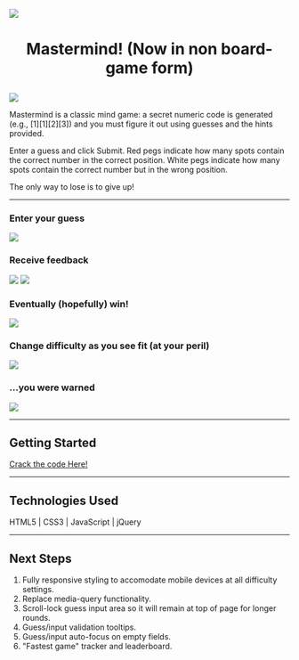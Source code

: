 <p align="center">
  
![](https://i.imgur.com/CBU3pC1m.jpg)

</p>

# <p align="center">Mastermind! (Now in non board-game form)</p>

<p align="center">

![](https://i.imgur.com/ERTtxhRl.jpg)
  
</p>

Mastermind is a classic mind game: a secret numeric code is generated (e.g., [1][1][2][3]) and you must figure it out using guesses and the hints provided.

Enter a guess and click Submit. Red pegs indicate how many spots contain the correct number in the correct position. White pegs indicate how many spots contain the correct number but in the wrong position.

The only way to lose is to give up!

---

### Enter your guess

![](https://i.imgur.com/o9VYOFJm.png)

### Receive feedback

![](https://i.imgur.com/wfeewSWm.png)
![](https://i.imgur.com/7xBlZ3Um.png)

### Eventually (hopefully) win!

![](https://i.imgur.com/ZKeACgym.png)

### Change difficulty as you see fit (at your peril)

![](https://i.imgur.com/ktJTwcnm.png)

### ...you were warned

![](https://i.imgur.com/SEtMsufm.png)

---

## Getting Started

[Crack the code Here!](https://butonemike.github.io/gaMastermind)

---

## Technologies Used

HTML5 | CSS3 | JavaScript | jQuery

---

## Next Steps

1. Fully responsive styling to accomodate mobile devices at all difficulty settings.
2. Replace media-query functionality.
3. Scroll-lock guess input area so it will remain at top of page for longer rounds.
4. Guess/input validation tooltips.
5. Guess/input auto-focus on empty fields.
6. "Fastest game" tracker and leaderboard.
